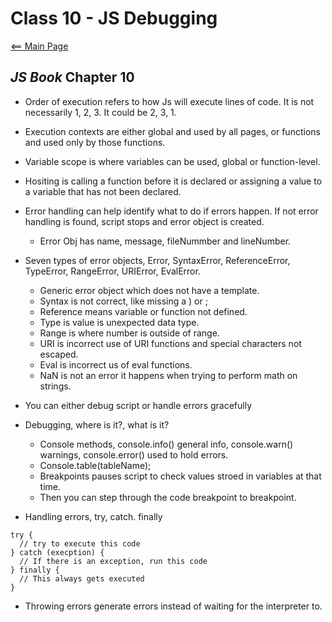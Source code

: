# Class 10 - JS Debugging

[<== Main Page](../README.md)

## *JS Book* Chapter 10

- Order of execution refers to how Js will execute lines of code. It is not necessarily 1, 2, 3. It could be 2, 3, 1.

- Execution contexts are either global and used by all pages, or functions and used only by those functions.

- Variable scope is where variables can be used, global or function-level.

- Hositing is calling a function before it is declared or assigning a value to a variable that has not been declared.

- Error handling can help identify what to do if errors happen. If not error handling is found, script stops and error object is created.
  - Error Obj has name, message, fileNummber and lineNumber.

- Seven types of error objects, Error, SyntaxError, ReferenceError, TypeError, RangeError, URIError, EvalError.
  - Generic error object which does not have a template.
  - Syntax is not correct, like missing a ) or ;
  - Reference means variable or function not defined.
  - Type is value is unexpected data type.
  - Range is where number is outside of range.
  - URI is incorrect use of URI functions and special characters not escaped.
  - Eval is incorrect us of eval functions.
  - NaN is not an error it happens when trying to perform math on strings.

- You can either debug script or handle errors gracefully
- Debugging, where is it?, what is it?
  - Console methods, console.info() general info, console.warn() warnings, console.error() used to hold errors.
  - Console.table(tableName); 
  - Breakpoints pauses script to check values stroed in variables at that time.
  - Then you can step through the code breakpoint to breakpoint.
- Handling errors, try, catch. finally

```render-javascript
try {
  // try to execute this code
} catch (execption) {
  // If there is an exception, run this code
} finally {
  // This always gets executed
}
```

- Throwing errors generate errors instead of waiting for the interpreter to.
